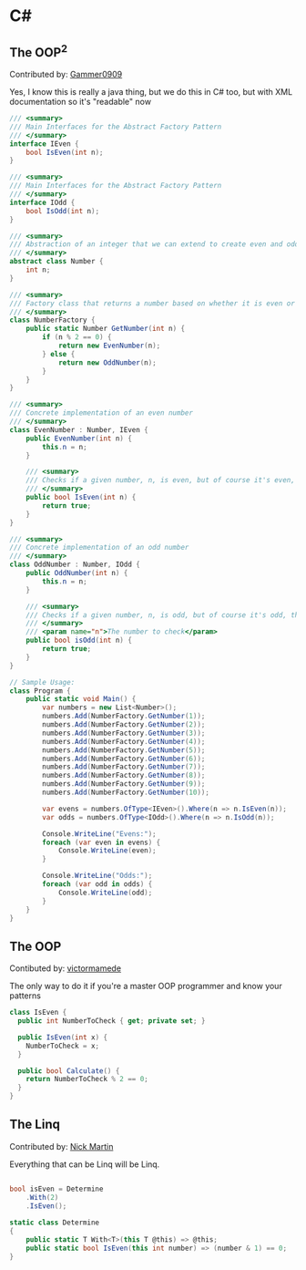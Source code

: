 # C#

## The OOP<sup>2</sup>
Contributed by: [Gammer0909](https://github.com/gammer0909)

Yes, I know this is really a java thing, but we do this in C# too, but with XML documentation so it's "readable" now

```csharp
/// <summary>
/// Main Interfaces for the Abstract Factory Pattern
/// </summary>
interface IEven {
    bool IsEven(int n);
}

/// <summary>
/// Main Interfaces for the Abstract Factory Pattern
/// </summary>
interface IOdd {
    bool IsOdd(int n);
}

/// <summary>
/// Abstraction of an integer that we can extend to create even and odd numbers; unlike the int struct
/// </summary>
abstract class Number {
    int n;
}

/// <summary>
/// Factory class that returns a number based on whether it is even or odd
/// </summary>
class NumberFactory {
    public static Number GetNumber(int n) {
        if (n % 2 == 0) {
            return new EvenNumber(n);
        } else {
            return new OddNumber(n);
        }
    }
}

/// <summary>
/// Concrete implementation of an even number
/// </summary>
class EvenNumber : Number, IEven {
    public EvenNumber(int n) {
        this.n = n;
    }

    /// <summary>
    /// Checks if a given number, n, is even, but of course it's even, this is an EvenNumber.
    /// </summary>
    public bool IsEven(int n) {
        return true;
    }
}

/// <summary>
/// Concrete implementation of an odd number
/// </summary>
class OddNumber : Number, IOdd {
    public OddNumber(int n) {
        this.n = n;
    }

    /// <summary>
    /// Checks if a given number, n, is odd, but of course it's odd, this is an OddNumber.
    /// </summary>
    /// <param name="n">The number to check</param>
    public bool isOdd(int n) {
        return true;
    }
}

// Sample Usage:
class Program {
    public static void Main() {
        var numbers = new List<Number>();
        numbers.Add(NumberFactory.GetNumber(1));
        numbers.Add(NumberFactory.GetNumber(2));
        numbers.Add(NumberFactory.GetNumber(3));
        numbers.Add(NumberFactory.GetNumber(4));
        numbers.Add(NumberFactory.GetNumber(5));
        numbers.Add(NumberFactory.GetNumber(6));
        numbers.Add(NumberFactory.GetNumber(7));
        numbers.Add(NumberFactory.GetNumber(8));
        numbers.Add(NumberFactory.GetNumber(9));
        numbers.Add(NumberFactory.GetNumber(10));

        var evens = numbers.OfType<IEven>().Where(n => n.IsEven(n));
        var odds = numbers.OfType<IOdd>().Where(n => n.IsOdd(n));

        Console.WriteLine("Evens:");
        foreach (var even in evens) {
            Console.WriteLine(even);
        }

        Console.WriteLine("Odds:");
        foreach (var odd in odds) {
            Console.WriteLine(odd);
        }
    }
}
```


## The OOP
Contibuted by: [victormamede](https://github.com/victormamede)

The only way to do it if you're a master OOP programmer and know your patterns

```c#
class IsEven {
  public int NumberToCheck { get; private set; }

  public IsEven(int x) {
    NumberToCheck = x;
  }

  public bool Calculate() {
    return NumberToCheck % 2 == 0;
  }
}
```

## The Linq
Contributed by: [Nick Martin](https://github.com/nickmartin1ee7)

Everything that can be Linq will be Linq.

```cs

bool isEven = Determine
    .With(2)
    .IsEven();
    
static class Determine
{
    public static T With<T>(this T @this) => @this;
    public static bool IsEven(this int number) => (number & 1) == 0;
}
```
